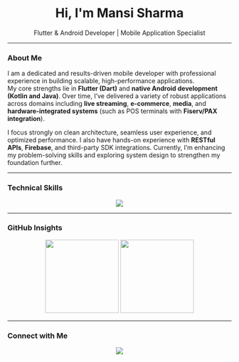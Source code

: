 <h1 align="center">Hi, I'm Mansi Sharma</h1>

<p align="center">
  Flutter & Android Developer | Mobile Application Specialist
</p>

---

### About Me

I am a dedicated and results-driven mobile developer with professional experience in building scalable, high-performance applications.  
My core strengths lie in **Flutter (Dart)** and **native Android development (Kotlin and Java)**. Over time, I’ve delivered a variety of robust applications across domains including **live streaming**, **e-commerce**, **media**, and **hardware-integrated systems** (such as POS terminals with **Fiserv/PAX integration**).

I focus strongly on clean architecture, seamless user experience, and optimized performance. I also have hands-on experience with **RESTful APIs**, **Firebase**, and third-party SDK integrations. Currently, I’m enhancing my problem-solving skills and exploring system design to strengthen my foundation further.

---

### Technical Skills

<p align="center">
  <img src="https://skillicons.dev/icons?i=kotlin,java,dart,flutter,androidstudio,firebase,javascript,git,github,figma,vscode" />
</p>

---

### GitHub Insights

<p align="center">
  <img src="https://github-readme-stats.vercel.app/api?username=mansi-dev&show_icons=true&theme=tokyonight&hide_border=true" height="165" />
  <img src="https://github-readme-stats.vercel.app/api/top-langs/?username=mansi-dev&layout=compact&theme=tokyonight&hide_border=true" height="165" />
</p>

---

### Connect with Me

<p align="center">
  <a href="https://www.linkedin.com/in/mansi-sharma-a565551b8/">
    <img src="https://img.shields.io/badge/LinkedIn-Mansi%20Sharma-blue?style=for-the-badge&logo=linkedin">
  </a>
</p>
